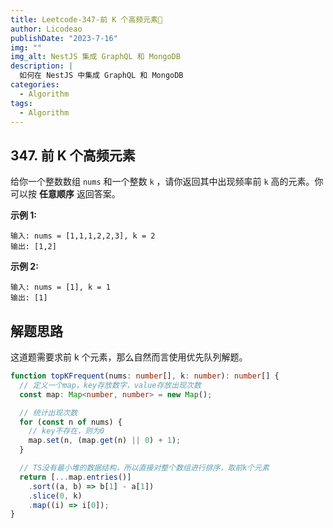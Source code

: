 ```yaml
---
title: Leetcode-347-前 K 个高频元素📌
author: Licodeao
publishDate: "2023-7-16"
img: ""
img_alt: NestJS 集成 GraphQL 和 MongoDB
description: |
  如何在 NestJS 中集成 GraphQL 和 MongoDB
categories:
  - Algorithm
tags:
  - Algorithm
---
```


## 347. 前 K 个高频元素

给你一个整数数组 `nums` 和一个整数 `k` ，请你返回其中出现频率前 `k` 高的元素。你可以按 **任意顺序** 返回答案。

**示例 1:**

```
输入: nums = [1,1,1,2,2,3], k = 2
输出: [1,2]
```

**示例 2:**

```
输入: nums = [1], k = 1
输出: [1]
```

## 解题思路

这道题需要求前 k 个元素，那么自然而言使用优先队列解题。

```typescript
function topKFrequent(nums: number[], k: number): number[] {
  // 定义一个map，key存放数字，value存放出现次数
  const map: Map<number, number> = new Map();

  // 统计出现次数
  for (const n of nums) {
    // key不存在，则为0
    map.set(n, (map.get(n) || 0) + 1);
  }

  // TS没有最小堆的数据结构，所以直接对整个数组进行排序，取前k个元素
  return [...map.entries()]
    .sort((a, b) => b[1] - a[1])
    .slice(0, k)
    .map((i) => i[0]);
}
```
